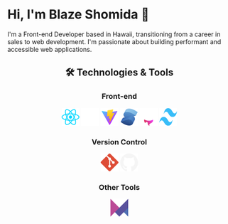 # Hi, I'm Blaze Shomida 👋

I'm a Front-end Developer based in Hawaii, transitioning from a career in sales to web development. I'm passionate about building performant and accessible web applications.

<div align="center">

## 🛠️ Technologies & Tools

### Front-end

<div>
  <a href='https://react.dev/'><img src="./logos/react-logo.svg" title="React" alt="React" width="40" height="40"/></a>
  <a href="https://nextjs.org/"><img src="./logos/nextjs-logo.svg" title="NextJS" alt="NextJS" width="40" height="40"/></a>
  <a href="https://vitejs.dev/"><img src="./logos/vite-logo.svg" title="Vite" alt="Vite" width="40" height="40"/></a>
  <a href="https://solidjs.com/"><img src="./logos/solidjs-logo.svg" title="SolidJS" alt="SolidJS" width="40" height="40"/></a>
  <a href="https://astro.build/"><img src="./logos/astrojs-logo.svg" title="Astro" alt="Astro" width="40" height="40"/></a>
  <a href="https://tailwindcss.com/"><img src="./logos/tailwindcss-logo.svg" title="Tailwind CSS" alt="Tailwind CSS" width="40" height="40"/></a>
</div>

### Version Control

<div>
  <a href="https://git-scm.com/"><img src="./logos/git-logo.svg" title="Git" alt="Git" width="40" height="40"/></a>
  <a href="https://github.com/"><img src="./logos/github-logo.svg" title="GitHub" alt="GitHub" width="40" height="40"/></a>
</div>

### Other Tools

<div>
  <a href="https://www.framer.com/api/motion/"><img src="./logos/framer-motion-logo.svg" title="Framer Motion" alt="Framer Motion" width="40" height="40"/></a>
</div>

</div>
